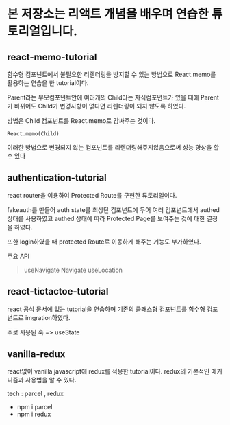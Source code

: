 # 본 저장소는 리액트 개념을 배우며 연습한 튜토리얼입니다.

## react-memo-tutorial

함수형 컴포넌트에서 불필요한 리렌더링을 방지할 수 있는 방법으로 React.memo를 활용하는 연습을 한 tutorial이다.

Parent라는 부모컴포넌트안에 여러개의 Child라는 자식컴포넌트가 있을 때에 Parent가 바뀌어도 Child가 변경사항이 없다면 리렌더링이 되지 않도록 하였다.

방법은 Child 컴포넌트를 React.memo로 감싸주는 것이다.

`React.memo(Child)`

이러한 방법으로 변경되지 않는 컴포넌트를 리렌더링해주지않음으로써 성능 향상을 할 수 있다

## authentication-tutorial

react router을 이용하여 Protected Route를 구현한 튜토리얼이다.

fakeauth를 만들어 auth state를 최상단 컴포넌트에 두어 여러 컴포넌트에서 authed 상태를 사용하였고 authed 상태에 따라 Protected Page를 보여주는 것에 대한 결정을 하였다.

또한 login하였을 때 protected Route로 이동하게 해주는 기능도 부가하였다.

주요 API

> useNavigate
> Navigate
> useLocation

## react-tictactoe-tutorial

react 공식 문서에 있는 tutorial을 연습하며 기존의 클래스형 컴포넌트를 함수형 컴포넌트로 imgration하였다.

주로 사용된 훅 => useState

## vanilla-redux

react없이 vanilla javascript에 redux를 적용한 tutorial이다.
redux의 기본적인 메커니즘과 사용법을 알 수 있다.

tech : parcel , redux

- npm i parcel
- npm i redux
